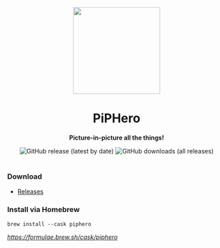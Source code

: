 <div align="center">
  <img src="https://piphero.app/icon.png" width="200" height="200" />
	<h1>PiPHero</h1>
	<p>
		<b>Picture-in-picture all the things!</b>
	</p>
	
  <img src="https://img.shields.io/github/v/release/pipheroapp/downloads?label=Latest%20Release" alt="GitHub release (latest by date)" />
  <img src="https://img.shields.io/github/downloads/pipheroapp/downloads/total?label=Total%20Downloads" alt="GitHub downloads (all releases)" />

  <br>
  <br>
</div>

### Download

- [Releases](https://github.com/pipheroapp/downloads/releases)

### Install via Homebrew

```shell
brew install --cask piphero
```

*https://formulae.brew.sh/cask/piphero*
